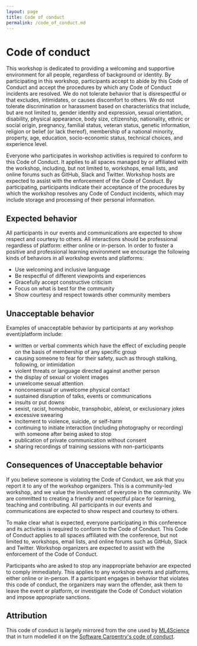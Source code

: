```yaml
---
layout: page
title: Code of conduct
permalink: /code_of_conduct.md
---
```


# Code of conduct

This workshop is dedicated to providing a welcoming and supportive environment for all people, regardless of background or identity. By participating in this workshop, participants accept to abide by this Code of Conduct and accept the procedures by which any Code of Conduct incidents are resolved. We do not tolerate behavior that is disrespectful or that excludes, intimidates, or causes discomfort to others. We do not tolerate discrimination or harassment based on characteristics that include, but are not limited to, gender identity and expression, sexual orientation, disability, physical appearance, body size, citizenship, nationality, ethnic or social origin, pregnancy, familial status, veteran status, genetic information, religion or belief (or lack thereof), membership of a national minority, property, age, education, socio-economic status, technical choices, and experience level.

Everyone who participates in workshop activities is required to conform to this Code of Conduct. It applies to all spaces managed by or affiliated with the workshop, including, but not limited to, workshops, email lists, and online forums such as GitHub, Slack and Twitter. Workshop hosts are expected to assist with the enforcement of the Code of Conduct. By participating, participants indicate their acceptance of the procedures by which the workshop resolves any Code of Conduct incidents, which may include storage and processing of their personal information.


## Expected behavior

All participants in our events and communications are expected to show respect and courtesy to others. All interactions should be professional regardless of platform: either online or in-person. In order to foster a positive and professional learning environment we encourage the following kinds of behaviors in all workshop events and platforms:

* Use welcoming and inclusive language
* Be respectful of different viewpoints and experiences
* Gracefully accept constructive criticism
* Focus on what is best for the community
* Show courtesy and respect towards other community members


## Unacceptable behavior

Examples of unacceptable behavior by participants at any workshop event/platform include:

* written or verbal comments which have the effect of excluding people on the basis of membership of any specific group
* causing someone to fear for their safety, such as through stalking, following, or intimidation
* violent threats or language directed against another person
* the display of sexual or violent images
* unwelcome sexual attention
* nonconsensual or unwelcome physical contact
* sustained disruption of talks, events or communications
* insults or put downs
* sexist, racist, homophobic, transphobic, ableist, or exclusionary jokes
* excessive swearing
* incitement to violence, suicide, or self-harm
* continuing to initiate interaction (including photography or recording) with someone after being asked to stop
* publication of private communication without consent
* sharing recordings of training sessions with non-participants


## Consequences of Unacceptable behavior

If you believe someone is violating the Code of Conduct, we ask that you report it to any of the workshop organizers. This is a community-led workshop, and we value the involvement of everyone in the community. We are committed to creating a friendly and respectful place for learning, teaching and contributing. All participants in our events and communications are expected to show respect and courtesy to others.

To make clear what is expected, everyone participating in this conference and its activities is required to conform to the Code of Conduct. This Code of Conduct applies to all spaces affiliated with the conference, but not limited to, workshops, email lists, and online forums such as GitHub, Slack and Twitter. Workshop organizers are expected to assist with the enforcement of the Code of Conduct.

Participants who are asked to stop any inappropriate behavior are expected to comply immediately. This applies to any workshop events and platforms, either online or in-person. If a participant engages in behavior that violates this code of conduct, the organizers may warn the offender, ask them to leave the event or platform, or investigate the Code of Conduct violation and impose appropriate sanctions.


## Attribution

This code of conduct is largely mirrored from the one used by [ML4Science](https://www.ml4science.org/code-of-conduct) that in turn modelled it on the [Software Carpentry's code of conduct](https://www.google.com/url?q=https%3A%2F%2Fdocs.carpentries.org%2Ftopic_folders%2Fpolicies%2Fcode-of-conduct.html&sa=D&sntz=1&usg=AOvVaw3u6XY-Uib9k9m6Y7uxovay).
